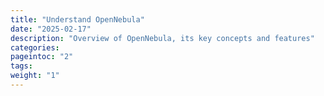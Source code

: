 ```yaml
---
title: "Understand OpenNebula"
date: "2025-02-17"
description: "Overview of OpenNebula, its key concepts and features"
categories:
pageintoc: "2"
tags:
weight: "1"
---
```


<a id="understand-opennebula"></a>

<!--# Understand OpenNebula -->













